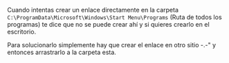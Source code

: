 Cuando intentas crear un enlace directamente en la carpeta `C:\ProgramData\Microsoft\Windows\Start Menu\Programs` (Ruta de todos los programas) te dice que no se puede crear ahí y si quieres crearlo en el escritorio.

Para solucionarlo simplemente hay que crear el enlace en otro sitio -.-" y entonces arrastrarlo a la carpeta esta.